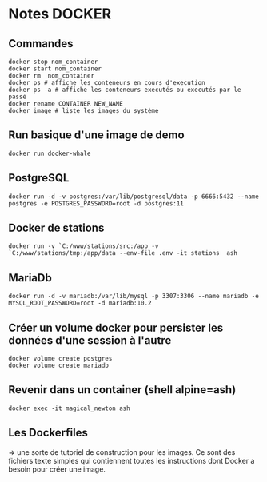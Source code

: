 # Notes DOCKER 

## Commandes
```
docker stop nom_container 
docker start nom_container
docker rm  nom_container
docker ps # affiche les conteneurs en cours d'execution
docker ps -a # affiche les conteneurs executés ou executés par le passé	
docker rename CONTAINER NEW_NAME
docker image # liste les images du système
```

## Run basique d'une image de demo
```
docker run docker-whale
```


## PostgreSQL
```
docker run -d -v postgres:/var/lib/postgresql/data -p 6666:5432 --name postgres -e POSTGRES_PASSWORD=root -d postgres:11
```

## Docker de stations
```
docker run -v `C:/www/stations/src:/app -v `C:/www/stations/tmp:/app/data --env-file .env -it stations  ash
```

## MariaDb
```
docker run -d -v mariadb:/var/lib/mysql -p 3307:3306 --name mariadb -e MYSQL_ROOT_PASSWORD=root -d mariadb:10.2
```


## Créer un volume docker pour persister les données d'une session à l'autre 
```
docker volume create postgres
docker volume create mariadb
```

## Revenir dans un container (shell alpine=ash)
```
docker exec -it magical_newton ash
```

## Les Dockerfiles

=> une sorte de tutoriel de construction pour les images. 
Ce sont des fichiers texte simples qui contiennent toutes les instructions dont Docker a besoin pour créer une image.
